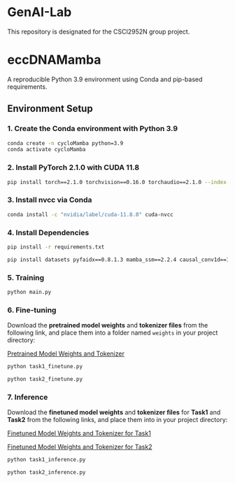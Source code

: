 # GenAI-Lab

This repository is designated for the CSCI2952N group project.

# eccDNAMamba

A reproducible Python 3.9 environment using Conda and pip-based requirements.

## Environment Setup

### 1. Create the Conda environment with Python 3.9

```bash
conda create -n cycloMamba python=3.9
conda activate cycloMamba
```

### 2. Install PyTorch 2.1.0 with CUDA 11.8

```bash
pip install torch==2.1.0 torchvision==0.16.0 torchaudio==2.1.0 --index-url https://download.pytorch.org/whl/cu118
```

### 3. Install nvcc via Conda

```bash
conda install -c "nvidia/label/cuda-11.8.0" cuda-nvcc
```

### 4. Install Dependencies

```bash
pip install -r requirements.txt
```
```bash
pip install datasets pyfaidx==0.8.1.3 mamba_ssm==2.2.4 causal_conv1d==1.5.0.post8 --no-cache-dir --no-build-isolation
```

### 5. Training
```bash
python main.py
```

### 6. Fine-tuning
Download the **pretrained model weights** and **tokenizer files** from the following link, and place them into a folder named `weights` in your project directory:

[Pretrained Model Weights and Tokenizer](https://drive.google.com/drive/folders/1m1iUJX1v1go77Ztzre7isOh8U12sYVoP?usp=sharing)

```bash
python task1_finetune.py
```
```bash
python task2_finetune.py
```

### 7. Inference
Download the **finetuned model weights** and **tokenizer files** for **Task1** and **Task2** from the following links, and place them into in your project directory:

[Finetuned Model Weights and Tokenizer for Task1](https://drive.google.com/drive/folders/10ELKlSUJVmR30HYCi-ICjY4ncEgDTARB?usp=sharing)

[Finetuned Model Weights and Tokenizer for Task2](https://drive.google.com/drive/folders/15-KxmmNHmCqoyTdxhBFoB8pg5rAQe4Xs?usp=sharing)

```bash
python task1_inference.py
```
```bash
python task2_inference.py
```
